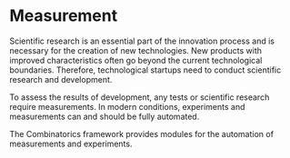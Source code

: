 # Measurement

Scientific research is an essential part of the innovation process and is necessary for the creation of new
technologies. New products with improved characteristics often go beyond the current technological boundaries.
Therefore, technological startups need to conduct scientific research and development.

To assess the results of development, any tests or scientific research require measurements. In modern conditions,
experiments and measurements can and should be fully automated.

The Combinatorics framework provides modules for the automation of measurements and experiments.
